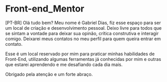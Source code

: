 # Front-end_Mentor
[PT-BR]
Olá tudo bem? Meu nome é Gabriel Dias, fiz esse espaço para ser um local de criação e desenvolvimento pessoal. Deixo livre para todos que se sintam a vontade para deixar sua opinão, crítica construtiva e interagir comigo. Deixarei meus contatos no meu perfil para quem queira entrar em contato.

Esse é um local reservado por mim para praticar minhas habilidades de Front-End, utilizando algumas ferramentas já conhecidas por mim e outras que estarei aprendendo e me desafiando cada dia mais. 

Obrigado pela atenção e um forte abraço. 
